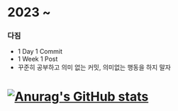 # 2023 ~

### 다짐

- 1 Day 1 Commit
- 1 Week 1 Post
- 꾸준히 공부하고 의미 없는 커밋, 의미없는 행동을 하지 말자


# [![Anurag's GitHub stats](https://github-readme-stats.vercel.app/api?username=Ethan-kim9)](https://github.com/Ethan-kim9)
